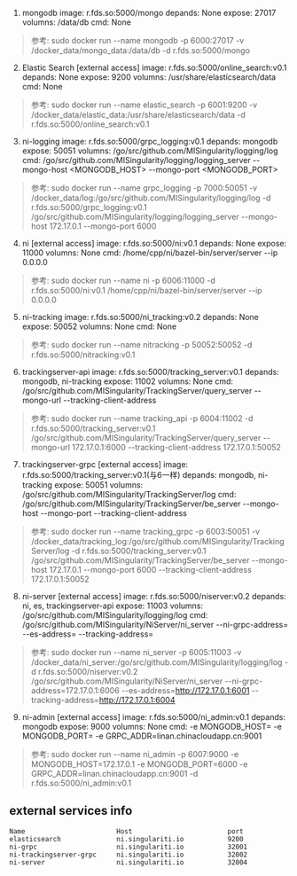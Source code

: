  1. mongodb
    image: r.fds.so:5000/mongo
    depands: None
    expose: 27017
    volumns: /data/db
    cmd: None

> 参考:
> sudo docker run --name mongodb  -p 6000:27017 -v /docker_data/mongo_data:/data/db -d r.fds.so:5000/mongo


2. Elastic Search [external access]
    image: r.fds.so:5000/online_search:v0.1
    depands: None
    expose: 9200
    volumns: /usr/share/elasticsearch/data
    cmd: None
> 参考:
> sudo docker run --name elastic_search -p 6001:9200 -v /docker_data/elastic_data:/usr/share/elasticsearch/data -d  r.fds.so:5000/online_search:v0.1

3. ni-logging
    image: r.fds.so:5000/grpc_logging:v0.1
    depands: mongodb
    expose: 50051
    volumns: /go/src/github.com/MISingularity/logging/log
    cmd: /go/src/github.com/MISingularity/logging/logging_server --mongo-host <MONGODB_HOST> --mongo-port <MONGODB_PORT>
> 参考:
> sudo docker run --name grpc_logging -p 7000:50051 -v /docker_data/log:/go/src/github.com/MISingularity/logging/log -d r.fds.so:5000/grpc_logging:v0.1 /go/src/github.com/MISingularity/logging/logging_server --mongo-host 172.17.0.1 --mongo-port 6000

4. ni [external access]
    image: r.fds.so:5000/ni:v0.1
    depands: None
    expose: 11000
    volumns: None
    cmd: /home/cpp/ni/bazel-bin/server/server --ip 0.0.0.0
> 参考:
> sudo docker run --name ni -p 6006:11000 -d r.fds.so:5000/ni:v0.1 /home/cpp/ni/bazel-bin/server/server --ip 0.0.0.0

5. ni-tracking
    image: r.fds.so:5000/ni_tracking:v0.2
    depands: None
    expose: 50052
    volumns: None
    cmd: None
> 参考:
> sudo docker run --name nitracking -p 50052:50052 -d r.fds.so:5000/nitracking:v0.1

6. trackingserver-api
    image: r.fds.so:5000/tracking_server:v0.1
    depands: mongodb, ni-tracking
    expose: 11002
    volumns: None
    cmd: /go/src/github.com/MISingularity/TrackingServer/query_server --mongo-url <MONGODB-ADDR> --tracking-client-address <ni-tracking-ADDR>
> 参考:
>sudo docker run --name tracking_api -p 6004:11002 -d r.fds.so:5000/tracking_server:v0.1 /go/src/github.com/MISingularity/TrackingServer/query_server --mongo-url 172.17.0.1:6000 --tracking-client-address 172.17.0.1:50052

7. trackingserver-grpc [external access]
    image: r.fds.so:5000/tracking_server:v0.1(与6一样)
    depands: mongodb, ni-tracking
    expose: 50051
    volumns: /go/src/github.com/MISingularity/TrackingServer/log
    cmd: /go/src/github.com/MISingularity/TrackingServer/be_server --mongo-host <MONGODB-HOST> --mongo-port <MONGODB-PORT>  --tracking-client-address <ni-tracking-ADDR>
> 参考:
> sudo docker run --name tracking_grpc -p 6003:50051 -v /docker_data/tracking_log:/go/src/github.com/MISingularity/TrackingServer/log -d r.fds.so:5000/tracking_server:v0.1 /go/src/github.com/MISingularity/TrackingServer/be_server --mongo-host 172.17.0.1 --mongo-port 6000  --tracking-client-address 172.17.0.1:50052

8. ni-server [external access]
    image:  r.fds.so:5000/niserver:v0.2
    depands: ni, es, trackingserver-api
    expose: 11003
    volumns: /go/src/github.com/MISingularity/logging/log
    cmd: /go/src/github.com/MISingularity/NiServer/ni_server --ni-grpc-address=<ni-ADDR> --es-address=<ES-ADDR> --tracking-address=<trackingserver-api-ADDR>
> 参考:
> sudo docker run --name ni_server -p 6005:11003  -v /docker_data/ni_server:/go/src/github.com/MISingularity/logging/log -d r.fds.so:5000/niserver:v0.2 /go/src/github.com/MISingularity/NiServer/ni_server --ni-grpc-address=172.17.0.1:6006 --es-address=http://172.17.0.1:6001 --tracking-address=http://172.17.0.1:6004

9. ni-admin [external access]
    image: r.fds.so:5000/ni_admin:v0.1
    depands: mongodb
    expose: 9000
    volumns: None
    cmd: -e MONGODB_HOST=<mongo-host> -e MONGODB_PORT=<mongo-port> -e GRPC_ADDR=linan.chinacloudapp.cn:9001
> 参考:
> sudo docker run --name ni_admin -p 6007:9000 -e MONGODB_HOST=172.17.0.1 -e MONGODB_PORT=6000 -e GRPC_ADDR=linan.chinacloudapp.cn:9001 -d  r.fds.so:5000/ni_admin:v0.1

## external services info
```
Name                       Host                        port
elasticsearch              ni.singulariti.io           9200
ni-grpc                    ni.singulariti.io           32001
ni-trackingserver-grpc     ni.singulariti.io           32002
ni-server                  ni.singulariti.io           32004
```
